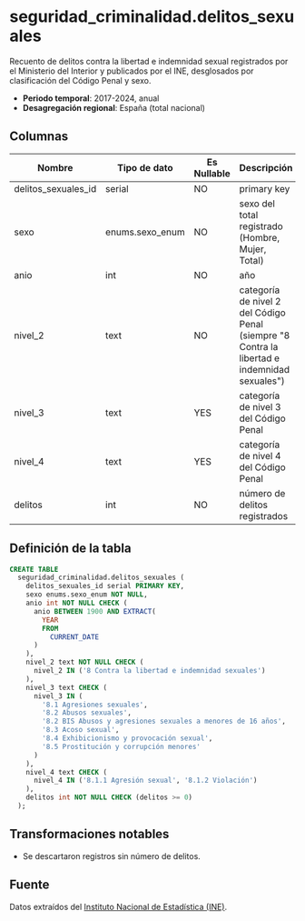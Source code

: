 # seguridad_criminalidad.delitos_sexuales

Recuento de delitos contra la libertad e indemnidad sexual registrados por el Ministerio del Interior y publicados por el INE, desglosados por clasificación del Código Penal y sexo.

- **Periodo temporal**: 2017-2024, anual
- **Desagregación regional**: España (total nacional)

## Columnas

| Nombre | Tipo de dato | Es Nullable | Descripción |
| --- | --- | --- | --- |
| delitos_sexuales_id | serial | NO | primary key |
| sexo | enums.sexo_enum | NO | sexo del total registrado (Hombre, Mujer, Total) |
| anio | int | NO | año |
| nivel_2 | text | NO | categoría de nivel 2 del Código Penal (siempre "8 Contra la libertad e indemnidad sexuales") |
| nivel_3 | text | YES | categoría de nivel 3 del Código Penal |
| nivel_4 | text | YES | categoría de nivel 4 del Código Penal |
| delitos | int | NO | número de delitos registrados |

## Definición de la tabla

```sql
CREATE TABLE
  seguridad_criminalidad.delitos_sexuales (
    delitos_sexuales_id serial PRIMARY KEY,
    sexo enums.sexo_enum NOT NULL,
    anio int NOT NULL CHECK (
      anio BETWEEN 1900 AND EXTRACT(
        YEAR
        FROM
          CURRENT_DATE
      )
    ),
    nivel_2 text NOT NULL CHECK (
      nivel_2 IN ('8 Contra la libertad e indemnidad sexuales')
    ),
    nivel_3 text CHECK (
      nivel_3 IN (
        '8.1 Agresiones sexuales',
        '8.2 Abusos sexuales',
        '8.2 BIS Abusos y agresiones sexuales a menores de 16 años',
        '8.3 Acoso sexual',
        '8.4 Exhibicionismo y provocación sexual',
        '8.5 Prostitución y corrupción menores'
      )
    ),
    nivel_4 text CHECK (
      nivel_4 IN ('8.1.1 Agresión sexual', '8.1.2 Violación')
    ),
    delitos int NOT NULL CHECK (delitos >= 0)
  );
```

## Transformaciones notables
- Se descartaron registros sin número de delitos.

## Fuente
Datos extraídos del <a href="https://www.ine.es/jaxiT3/Tabla.htm?t=28750" target="_blank">Instituto Nacional de Estadística (INE)</a>.
